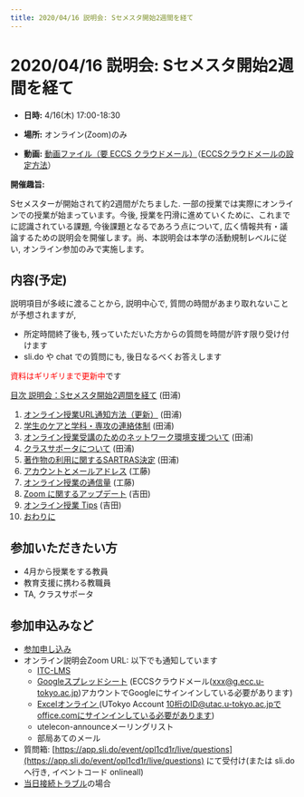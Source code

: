 ```yaml
---
title: 2020/04/16 説明会: Sセメスタ開始2週間を経て
---
```


# 2020/04/16  説明会: Sセメスタ開始2週間を経て

* **日時:** 4/16(木) 17:00-18:30 

* **場所:** オンライン(Zoom)のみ

* **動画:** <a href="https://drive.google.com/open?id=1HsmRHGaQmFfceWLAJA1zYsO2FpVroJrb">動画ファイル（要 ECCS クラウドメール）</a>（<a href="https://hwb.ecc.u-tokyo.ac.jp/wp/literacy/email/initialize/" target="_blank">ECCSクラウドメールの設定方法</a>）  

**開催趣旨:**

Sセメスターが開始されて約2週間がたちました. 一部の授業では実際にオンラインでの授業が始まっています。今後, 授業を円滑に進めていくために、これまでに認識されている課題, 今後課題となるであろう点について, 広く情報共有・議論するための説明会を開催します。尚、本説明会は本学の活動規制レベルに従い, オンライン参加のみで実施します。

## 内容(予定)

説明項目が多岐に渡ることから, 説明中心で, 質問の時間があまり取れないことが予想されますが,
  * 所定時間終了後も, 残っていただいた方からの質問を時間が許す限り受け付けます
  * sli.do や chat での質問にも, 後日なるべくお答えします

<font color="red">資料はギリギリまで更新中</font>です

[目次 説明会：Sセメスタ開始2週間を経て](00-index.pdf) (田浦)

1. [オンライン授業URL通知方法（更新）](01-URL-notification.pdf) (田浦)
1. [学生のケアと学科・専攻の連絡体制](02-care.pdf) (田浦)
1. [オンライン授業受講のためのネットワーク環境支援ついて](03-net.pdf) (田浦)
1. [クラスサポータについて](04-supporters.pdf) (田浦)
1. [著作物の利用に関するSARTRAS決定](05-SARTRAS.pdf) (田浦)
1. [アカウントとメールアドレス](06-Accounts.pdf) (工藤)
1. [オンライン授業の通信量](07-Traffic.pdf) (工藤)
1. [Zoom に関するアップデート](08-Zoom.pdf) (吉田)
1. [オンライン授業 Tips](09-Tips.pdf) (吉田)
1. [おわりに](10.pdf)

## 参加いただきたい方
* 4月から授業をする教員
* 教育支援に携わる教職員
* TA, クラスサポータ

## 参加申込みなど

* <a href="https://forms.gle/hrGjsSXJSYXhChQd8">参加申し込み</a>
* オンライン説明会Zoom URL: 以下でも通知しています
  * <a href="https://itc-lms.ecc.u-tokyo.ac.jp/lms/course/syllabus?idnumber=20197J919010V02" target="_blank">ITC-LMS</a>
  * <a href="https://docs.google.com/spreadsheets/d/1GCohoPpwhIpxYIZuO6ZGwjwAjGFVpaiVa4TKYN4VoPk/edit?usp=sharing" target="_blank">Googleスプレッドシート</a> (ECCSクラウドメール(xxx@g.ecc.u-tokyo.ac.jp)アカウントでGoogleにサインインしている必要があります)
  * <a href="https://univtokyo-my.sharepoint.com/:x:/g/personal/2615215597_utac_u-tokyo_ac_jp/ESEjHc7AYBpPqjooTPGoJMsBqcl0bN20iSUVwunnTGL2hg?e=pKORAl" target="_blank">Excelオンライン </a>(UTokyo Account 10桁のID@utac.u-tokyo.ac.jpでoffice.comにサインインしている必要があります)
  * utelecon-announceメーリングリスト
  * 部局あてのメール
* 質問箱: [https://app.sli.do/event/opl1cd1r/live/questions](https://app.sli.do/event/opl1cd1r/live/questions) にて受付け(または sli.do へ行き, イベントコード onlineall)
* [当日接続トラブル](https://tinyurl.com/vts6ybk)の場合
